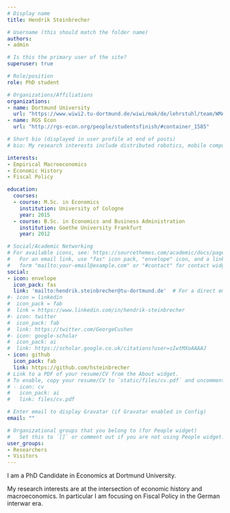 ```yaml
---
# Display name
title: Hendrik Steinbrecher

# Username (this should match the folder name)
authors:
- admin

# Is this the primary user of the site?
superuser: true

# Role/position
role: PhD student

# Organizations/Affiliations
organizations:
- name: Dortmund University
  url: "https://www.wiwi2.tu-dortmund.de/wiwi/mak/de/lehrstuhl/team/WMA-DOC/MAK-HEST.html"
- name: RGS Econ
  url: "http://rgs-econ.org/people/studentsfinish/#container_1585"

# Short bio (displayed in user profile at end of posts)
# bio: My research interests include distributed robotics, mobile computing and programmable matter.

interests:
- Empirical Macroeconomics
- Economic History
- Fiscal Policy

education:
  courses:
  - course: M.Sc. in Economics
    institution: University of Cologne
    year: 2015
  - course: B.Sc. in Economics and Business Administration
    institution: Goethe University Frankfurt 
    year: 2012

# Social/Academic Networking
# For available icons, see: https://sourcethemes.com/academic/docs/page-builder/#icons
#   For an email link, use "fas" icon pack, "envelope" icon, and a link in the
#   form "mailto:your-email@example.com" or "#contact" for contact widget.
social:
- icon: envelope
  icon_pack: fas
  link: 'mailto:hendrik.steinbrecher@tu-dortmund.de'  # For a direct email link, use "mailto:test@example.org".
#- icon = linkedin
#  icon_pack = fab
#  link = https://www.linkedin.com/in/hendrik-steinbrecher
#- icon: twitter
#  icon_pack: fab
#  link: https://twitter.com/GeorgeCushen
#- icon: google-scholar
#  icon_pack: ai
#  link: https://scholar.google.co.uk/citations?user=sIwtMXoAAAAJ
- icon: github
  icon_pack: fab
  link: https://github.com/hsteinbrecher
# Link to a PDF of your resume/CV from the About widget.
# To enable, copy your resume/CV to `static/files/cv.pdf` and uncomment the lines below.
# - icon: cv
#   icon_pack: ai
#   link: files/cv.pdf

# Enter email to display Gravatar (if Gravatar enabled in Config)
email: ""

# Organizational groups that you belong to (for People widget)
#   Set this to `[]` or comment out if you are not using People widget.
user_groups:
- Researchers
- Visitors
---
```


I am a PhD Candidate in Economics at Dortmund University.

My research interests are at the intersection of economic history and macroeconomics. In particular I am focusing on Fiscal Policy in the German interwar era.
